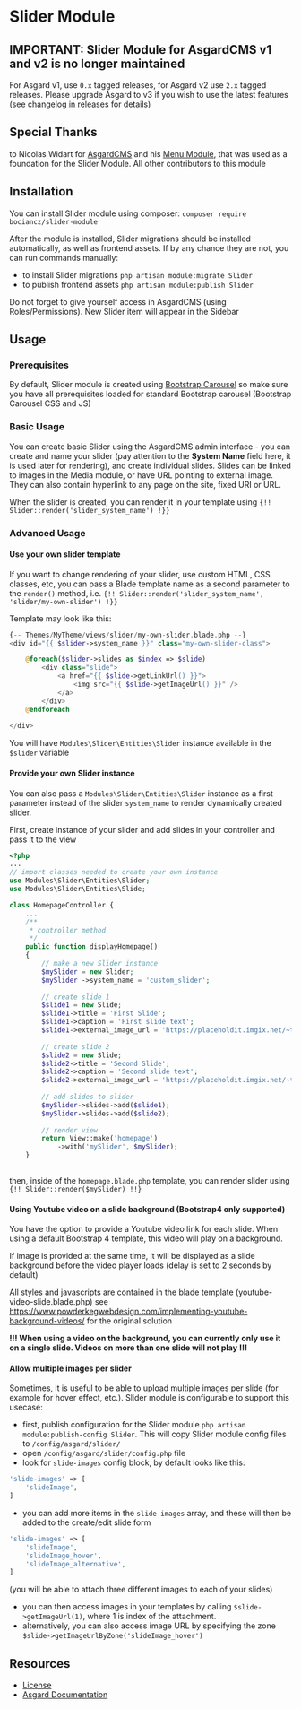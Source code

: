 # Slider Module

## IMPORTANT: Slider Module for AsgardCMS v1 and v2 is no longer maintained
For Asgard v1, use `0.x` tagged releases, for Asgard v2 use `2.x` tagged releases.
Please upgrade Asgard to v3 if you wish to use the latest features (see [changelog in releases](https://github.com/BocianCZ/slider-module/releases) for details)

## Special Thanks
to Nicolas Widart for [AsgardCMS](https://github.com/AsgardCms) and his [Menu Module](https://github.com/AsgardCms/Menu), that was used as a foundation for the Slider Module.
All other contributors to this module

## Installation
You can install Slider module using composer:
`composer require bociancz/slider-module`

After the module is installed, Slider migrations should be installed automatically, as well as frontend assets.
If by any chance they are not, you can run commands manually:  

* to install Slider migrations `php artisan module:migrate Slider` 
* to publish frontend assets `php artisan module:publish Slider` 


Do not forget to give yourself access in AsgardCMS (using Roles/Permissions). 
New Slider item will appear in the Sidebar

## Usage

### Prerequisites
By default, Slider module is created using [Bootstrap Carousel](https://getbootstrap.com/docs/4.0/components/carousel/)
so make sure you have all prerequisites loaded for standard Bootstrap carousel (Bootstrap Carousel CSS and JS)

### Basic Usage
You can create basic Slider using the AsgardCMS admin interface - you can create and name your slider
(pay attention to the **System Name** field here, it is used later for rendering), and create individual
slides. Slides can be linked to images in the Media module, or have URL pointing to external image.
They can also contain hyperlink to any page on the site, fixed URI or URL.

When the slider is created, you can render it in your template using `{!! Slider::render('slider_system_name') !}}`
 
### Advanced Usage

#### Use your own slider template
If you want to change rendering of your slider, use custom HTML, CSS classes, etc, you can pass a Blade template
name as a second parameter to the `render()` method, i.e.
`{!! Slider::render('slider_system_name', 'slider/my-own-slider') !}}`

Template may look like this:
```php
{-- Themes/MyTheme/views/slider/my-own-slider.blade.php --}
<div id="{{ $slider->system_name }}" class="my-own-slider-class">

    @foreach($slider->slides as $index => $slide)
        <div class="slide">
            <a href="{{ $slide->getLinkUrl() }}">
                <img src="{{ $slide->getImageUrl() }}" />
            </a>
        </div>
    @endforeach
    
</div>
```
You will have `Modules\Slider\Entities\Slider` instance available in the `$slider` variable

#### Provide your own Slider instance
You can also pass a `Modules\Slider\Entities\Slider` instance as a first parameter instead of the
slider `system_name` to render dynamically created slider.

First, create instance of your slider and add slides in your controller and pass it to the view
```php
<?php
...
// import classes needed to create your own instance
use Modules\Slider\Entities\Slider;
use Modules\Slider\Entities\Slide;

class HomepageController {
    ...
    /**
     * controller method
     */
    public function displayHomepage()
    {
        // make a new Slider instance
        $mySlider = new Slider;
        $mySlider ->system_name = 'custom_slider';
        
        // create slide 1
        $slide1 = new Slide;
        $slide1->title = 'First Slide';
        $slide1->caption = 'First slide text';
        $slide1->external_image_url = 'https://placeholdit.imgix.net/~text?txtsize=33&txt=Slide1&w=800&h=300';
        
        // create slide 2
        $slide2 = new Slide;
        $slide2->title = 'Second Slide';
        $slide2->caption = 'Second slide text';
        $slide2->external_image_url = 'https://placeholdit.imgix.net/~text?txtsize=33&txt=Slide2&w=800&h=300';
        
        // add slides to slider
        $mySlider->slides->add($slide1);
        $mySlider->slides->add($slide2);
        
        // render view
        return View::make('homepage')
            ->with('mySlider', $mySlider);
    }
    
```

then, inside of the `homepage.blade.php` template, you can render slider using `{!! Slider::render($mySlider) !!}`

#### Using Youtube video on a slide background (Bootstrap4 only supported)
You have the option to provide a Youtube video link for each slide. When using a default Bootstrap 4 template, this
video will play on a background.

If image is provided at the same time, it will be displayed as a slide background before the video player loads (delay
is set to 2 seconds by default)

All styles and javascripts are contained in the blade template (youtube-video-slide.blade.php)
see https://www.powderkegwebdesign.com/implementing-youtube-background-videos/ for the original solution

**!!! When using a video on the background, you can currently only use it on a single slide. Videos on more than one
slide will not play !!!**

#### Allow multiple images per slider
Sometimes, it is useful to be able to upload multiple images per slide (for example for hover effect, etc.). Slider
module is configurable to support this usecase:

* first, publish configuration for the Slider module `php artisan module:publish-config Slider`. This will copy
Slider module config files to `/config/asgard/slider/`
* open `/config/asgard/slider/config.php` file
* look for `slide-images` config block, by default looks like this:
```php
'slide-images' => [
    'slideImage',
]
```
* you can add more items in the `slide-images` array, and these will then be added to the create/edit slide form
```php
'slide-images' => [
    'slideImage',
    'slideImage_hover',
    'slideImage_alternative',
]
```
(you will be able to attach three different images to each of your slides)
* you can then access images in your templates by calling `$slide->getImageUrl(1)`, where 1 is index of the attachment.
* alternatively, you can also access image URL by specifying the zone `$slide->getImageUrlByZone('slideImage_hover')`

## Resources

- [License](LICENSE.md)
- [Asgard Documentation](http://asgardcms.com/docs/)
